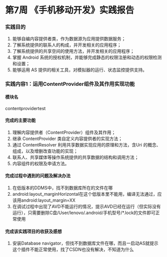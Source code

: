 # 第7周 《手机移动开发》实践报告
### 实践目的
1. 能够自编内容提供者类，作为数据源为应用提供数据服务；
2. 了解系统提供的联系人的构成，并开发相关的应用程序；
3. 了解系统提供的共享空间的使用方法，并开发相关的应用程序；
4. 掌握 Android 系统的授权机制，并能够完成静态的权限注册和动态的权限检测和设置；
5. 能够运用 AS 提供的相关工具，对模拟器的运行、状态监控提供支持。
### 实践内容1：运用ContentProvider组件及其作用实现功能
#### 模块名
contentprovidertest
#### 完成的主要功能
1. 理解内容提供者（ContentProvider）组件及其作用；
2. 继承 ContentProvider 类自定义内容提供者的实现方法；
3. 通过 ContentResolver 利用共享数据实现应用的原理和方法，含Uri 的概念、组成，以及增删改查功能的实现；
4. 联系人、共享媒体等操作系统提供的共享数据的结构和调用方法；
5. 内容组件的权限及申请方法。
#### 完成过程中遇到的问题及解决办法
1. 在低版本的DDMS中，找不到数据库所在的文件在哪
2. android:layout_marginHorizontal在这个低版本里不能用，编译无法通过，应该用android:layout_margin=XX
3. 在调试过程中出现了AVD不能运行的情况，提示AVD已经在运行（但实际没有运行），只需要删除C盘/User/lenovo/.android/手机型号/*.lock的文件即可正常使用
#### 完成该实践项目的收获及感想
1. 安装Database navigator，但找不到数据库文件在哪，而且一启动AS就提示这个插件不能正常使用，找了CSDN也没有解决，不知道为什么
